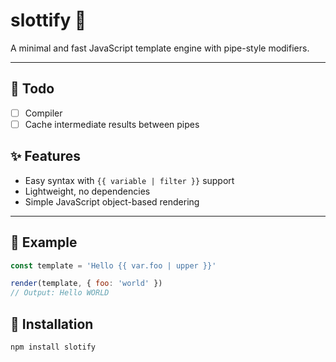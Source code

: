 # slottify 🧩

A minimal and fast JavaScript template engine with pipe-style modifiers.

---

## 📝 Todo
- [ ] Compiler
- [ ] Cache intermediate results between pipes

## ✨ Features

- Easy syntax with `{{ variable | filter }}` support
- Lightweight, no dependencies
- Simple JavaScript object-based rendering

---

## 📍 Example
```js
const template = 'Hello {{ var.foo | upper }}'

render(template, { foo: 'world' })
// Output: Hello WORLD
```

## 🔧 Installation

```bash
npm install slotify
```